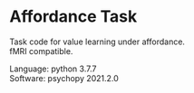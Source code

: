 # Affordance Task

Task code for value learning under affordance.\
fMRI compatible.

Language: python 3.7.7\
Software: psychopy 2021.2.0
